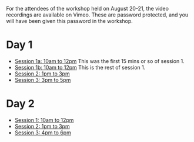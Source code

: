 For the attendees of the workshop held on August 20-21, the video recordings are available on Vimeo.
These are password protected, and you will have been given this password in the workshop.

# Day 1

* [Session 1a: 10am to 12pm](https://vimeo.com/449647106) This was the first 15 mins or so of session 1.
* [Session 1b: 10am to 12pm](https://vimeo.com/449647575) This is the rest of session 1.
* [Session 2: 1pm to 3pm](https://vimeo.com/449705294)
* [Session 3: 3pm to 5pm](https://vimeo.com/449791478)

# Day 2

* [Session 1: 10am to 12pm](https://vimeo.com/450114013)
* [Session 2: 1pm to 3pm](https://vimeo.com/450129641)
* [Session 3: 4pm to 6pm](https://vimeo.com/450222120)

